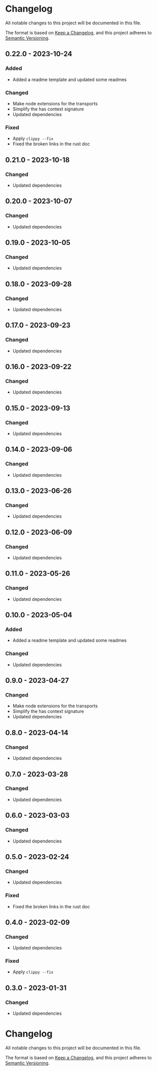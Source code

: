 # Changelog
All notable changes to this project will be documented in this file.

The format is based on [Keep a Changelog](https://keepachangelog.com/en/1.0.0/),
and this project adheres to [Semantic Versioning](https://semver.org/spec/v2.0.0.html).

## 0.22.0 - 2023-10-24

### Added

- Added a readme template and updated some readmes

### Changed

- Make node extensions for the transports
- Simplify the has context signature
- Updated dependencies

### Fixed

- Apply `clippy --fix`
- Fixed the broken links in the rust doc

## 0.21.0 - 2023-10-18

### Changed

- Updated dependencies

## 0.20.0 - 2023-10-07

### Changed

- Updated dependencies

## 0.19.0 - 2023-10-05

### Changed

- Updated dependencies

## 0.18.0 - 2023-09-28

### Changed

- Updated dependencies

## 0.17.0 - 2023-09-23

### Changed

- Updated dependencies

## 0.16.0 - 2023-09-22

### Changed

- Updated dependencies

## 0.15.0 - 2023-09-13

### Changed

- Updated dependencies

## 0.14.0 - 2023-09-06

### Changed

- Updated dependencies

## 0.13.0 - 2023-06-26

### Changed

- Updated dependencies

## 0.12.0 - 2023-06-09

### Changed

- Updated dependencies

## 0.11.0 - 2023-05-26

### Changed

- Updated dependencies

## 0.10.0 - 2023-05-04

### Added

- Added a readme template and updated some readmes

### Changed

- Updated dependencies

## 0.9.0 - 2023-04-27

### Changed

- Make node extensions for the transports
- Simplify the has context signature
- Updated dependencies

## 0.8.0 - 2023-04-14

### Changed

- Updated dependencies

## 0.7.0 - 2023-03-28

### Changed

- Updated dependencies

## 0.6.0 - 2023-03-03

### Changed

- Updated dependencies

## 0.5.0 - 2023-02-24

### Changed

- Updated dependencies

### Fixed

- Fixed the broken links in the rust doc

## 0.4.0 - 2023-02-09

### Changed

- Updated dependencies

### Fixed

- Apply `clippy --fix`

## 0.3.0 - 2023-01-31

### Changed

- Updated dependencies

# Changelog
All notable changes to this project will be documented in this file.

The format is based on [Keep a Changelog](https://keepachangelog.com/en/1.0.0/),
and this project adheres to [Semantic Versioning](https://semver.org/spec/v2.0.0.html).
